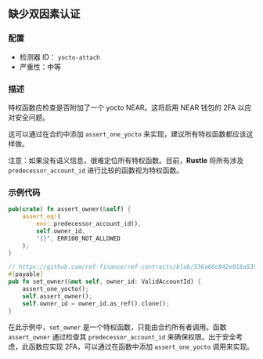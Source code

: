 ## 缺少双因素认证

### 配置

* 检测器 ID： `yocto-attach`
* 严重性：中等

### 描述

特权函数应检查是否附加了一个 yocto NEAR。这将启用 NEAR 钱包的 2FA 以应对安全问题。

这可以通过在合约中添加 `assert_one_yocto` 来实现，建议所有特权函数都应该这样做。

注意：如果没有语义信息，很难定位所有特权函数。目前，**Rustle** 将所有涉及 `predecessor_account_id` 进行比较的函数视为特权函数。

### 示例代码

```rust
pub(crate) fn assert_owner(&self) {
    assert_eq!(
        env::predecessor_account_id(),
        self.owner_id,
        "{}", ERR100_NOT_ALLOWED
    );
}

// https://github.com/ref-finance/ref-contracts/blob/536a60c842e018a535b478c874c747bde82390dd/ref-exchange/src/owner.rs#L16
#[payable]
pub fn set_owner(&mut self, owner_id: ValidAccountId) {
    assert_one_yocto();
    self.assert_owner();
    self.owner_id = owner_id.as_ref().clone();
}
```

在此示例中，`set_owner` 是一个特权函数，只能由合约所有者调用。函数 `assert_owner` 通过检查其 `predecessor_account_id` 来确保权限。出于安全考虑，此函数应实现 2FA，可以通过在函数中添加 `assert_one_yocto` 调用来实现。
